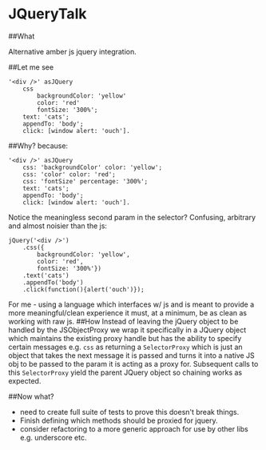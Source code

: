 # JQueryTalk

##What

Alternative amber js jquery integration. 

##Let me see
```
'<div />' asJQuery 
	css 
		backgroundColor: 'yellow' 
		color: 'red' 
		fontSize: '300%'; 
	text: 'cats';
	appendTo: 'body';
	click: [window alert: 'ouch'].
```
##Why? because:
```
'<div />' asJQuery 
	css: 'backgroundColor' color: 'yellow';
	css: 'color' color: 'red';
	css: 'fontSize' percentage: '300%'; 
	text: 'cats';
	appendTo: 'body';
	click: [window alert: 'ouch'].
```	
Notice the meaningless second param in the selector? Confusing, arbitrary and almost noisier than the js:

```
jQuery('<div />')
	.css({
		backgroundColor: 'yellow', 
		color: 'red',
		fontSize: '300%'})
	.text('cats')
	.appendTo('body')
	.click(function(){alert('ouch')});
```
For me - using a language which interfaces w/ js and is meant to provide a more meaningful/clean experience it must, at a minimum, be as clean as working with raw js. 
##How
Instead of leaving the jQuery object to be handled by the JSObjectProxy we wrap it specifically in a JQuery object which maintains the existing proxy handle but has the ability to specify certain messages e.g. ```css``` as returning a ```SelectorProxy``` which is just an object that takes the next message it is passed and turns it into a native JS obj to be passed to the param it is acting as a proxy for. Subsequent calls to this ```SelectorProxy``` yield the parent JQuery object so chaining works as expected. 

##Now what?
* need to create full suite of tests to prove this doesn't break things. 
* Finish defining which methods should be proxied for jquery.
* consider refactoring to a more generic approach for use by other libs e.g. underscore etc. 